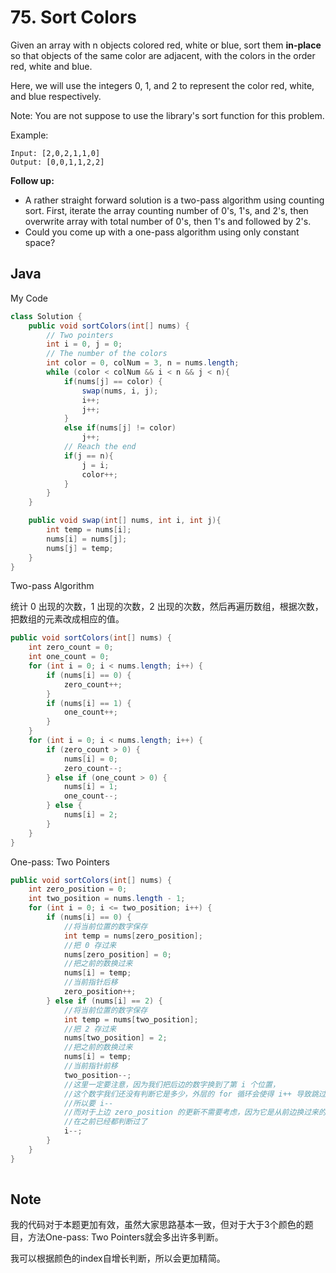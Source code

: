 # 75. Sort Colors

Given an array with n objects colored red, white or blue, sort them **in-place** so that objects of the same color are adjacent, with the colors in the order red, white and blue.

Here, we will use the integers 0, 1, and 2 to represent the color red, white, and blue respectively.

Note: You are not suppose to use the library's sort function for this problem.

Example:

```
Input: [2,0,2,1,1,0]
Output: [0,0,1,1,2,2]
```

**Follow up:**

- A rather straight forward solution is a two-pass algorithm using counting sort.
First, iterate the array counting number of 0's, 1's, and 2's, then overwrite array with total number of 0's, then 1's and followed by 2's.
- Could you come up with a one-pass algorithm using only constant space?


## Java

My Code
``` java
class Solution {
    public void sortColors(int[] nums) {
        // Two pointers
        int i = 0, j = 0;
        // The number of the colors
        int color = 0, colNum = 3, n = nums.length;
        while (color < colNum && i < n && j < n){
            if(nums[j] == color) {
                swap(nums, i, j);
                i++;
                j++;
            }
            else if(nums[j] != color)
                j++;
            // Reach the end
            if(j == n){
                j = i;
                color++;
            }
        }
    }

    public void swap(int[] nums, int i, int j){
        int temp = nums[i];
        nums[i] = nums[j];
        nums[j] = temp;
    }
}
```

Two-pass Algorithm

统计 0 出现的次数，1 出现的次数，2 出现的次数，然后再遍历数组，根据次数，把数组的元素改成相应的值。

```java
public void sortColors(int[] nums) {
    int zero_count = 0;
    int one_count = 0;
    for (int i = 0; i < nums.length; i++) {
        if (nums[i] == 0) {
            zero_count++;
        }
        if (nums[i] == 1) {
            one_count++;
        }
    }
    for (int i = 0; i < nums.length; i++) {
        if (zero_count > 0) {
            nums[i] = 0;
            zero_count--;
        } else if (one_count > 0) {
            nums[i] = 1;
            one_count--;
        } else {
            nums[i] = 2;
        }
    }
}

```

One-pass: Two Pointers

```java
public void sortColors(int[] nums) {
    int zero_position = 0;
    int two_position = nums.length - 1;
    for (int i = 0; i <= two_position; i++) {
        if (nums[i] == 0) {
            //将当前位置的数字保存
            int temp = nums[zero_position];
            //把 0 存过来
            nums[zero_position] = 0;
            //把之前的数换过来
            nums[i] = temp;
            //当前指针后移
            zero_position++;
        } else if (nums[i] == 2) {
            //将当前位置的数字保存
            int temp = nums[two_position];
            //把 2 存过来
            nums[two_position] = 2;
            //把之前的数换过来
            nums[i] = temp;
            //当前指针前移
            two_position--;
            //这里一定要注意，因为我们把后边的数字换到了第 i 个位置，
            //这个数字我们还没有判断它是多少，外层的 for 循环会使得 i++ 导致跳过这个元素
            //所以要 i--
            //而对于上边 zero_position 的更新不需要考虑，因为它是从前边换过来的数字
            //在之前已经都判断过了
            i--;
        }
    }
}
  
```

## Note

我的代码对于本题更加有效，虽然大家思路基本一致，但对于大于3个颜色的题目，方法One-pass: Two Pointers就会多出许多判断。

我可以根据颜色的index自增长判断，所以会更加精简。


